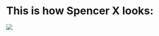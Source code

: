 # This is how Spencer X looks:

![](https://www.gluwee.com/wp-content/uploads/2021/01/spencer-x_4.jpg)


